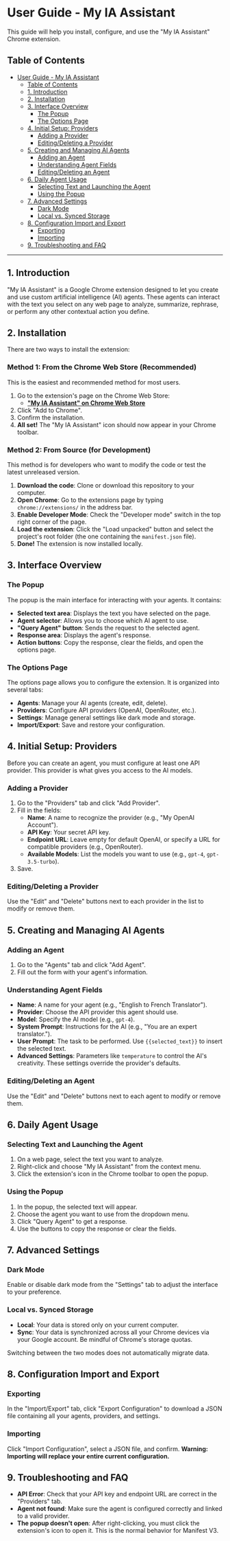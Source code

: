 # User Guide - My IA Assistant

This guide will help you install, configure, and use the "My IA Assistant" Chrome extension.

## Table of Contents

- [User Guide - My IA Assistant](#user-guide---my-ia-assistant)
  - [Table of Contents](#table-of-contents)
  - [1. Introduction](#1-introduction)
  - [2. Installation](#2-installation)
  - [3. Interface Overview](#3-interface-overview)
    - [The Popup](#the-popup)
    - [The Options Page](#the-options-page)
  - [4. Initial Setup: Providers](#4-initial-setup-providers)
    - [Adding a Provider](#adding-a-provider)
    - [Editing/Deleting a Provider](#editingdeleting-a-provider)
  - [5. Creating and Managing AI Agents](#5-creating-and-managing-ai-agents)
    - [Adding an Agent](#adding-an-agent)
    - [Understanding Agent Fields](#understanding-agent-fields)
    - [Editing/Deleting an Agent](#editingdeleting-an-agent)
  - [6. Daily Agent Usage](#6-daily-agent-usage)
    - [Selecting Text and Launching the Agent](#selecting-text-and-launching-the-agent)
    - [Using the Popup](#using-the-popup)
  - [7. Advanced Settings](#7-advanced-settings)
    - [Dark Mode](#dark-mode)
    - [Local vs. Synced Storage](#local-vs-synced-storage)
  - [8. Configuration Import and Export](#8-configuration-import-and-export)
    - [Exporting](#exporting)
    - [Importing](#importing)
  - [9. Troubleshooting and FAQ](#9-troubleshooting-and-faq)

---

## 1. Introduction

"My IA Assistant" is a Google Chrome extension designed to let you create and use custom artificial intelligence (AI) agents. These agents can interact with the text you select on any web page to analyze, summarize, rephrase, or perform any other contextual action you define.

## 2. Installation

There are two ways to install the extension:

### Method 1: From the Chrome Web Store (Recommended)

This is the easiest and recommended method for most users.

1.  Go to the extension's page on the Chrome Web Store:
    *   [**"My IA Assistant" on Chrome Web Store**](https://chromewebstore.google.com/detail/mon-assistant-ia/omdknomjhfchjefijlpineifhkjoimnm)
2.  Click "Add to Chrome".
3.  Confirm the installation.
4.  **All set!** The "My IA Assistant" icon should now appear in your Chrome toolbar.

### Method 2: From Source (for Development)

This method is for developers who want to modify the code or test the latest unreleased version.

1.  **Download the code**: Clone or download this repository to your computer.
2.  **Open Chrome**: Go to the extensions page by typing `chrome://extensions/` in the address bar.
3.  **Enable Developer Mode**: Check the "Developer mode" switch in the top right corner of the page.
4.  **Load the extension**: Click the "Load unpacked" button and select the project's root folder (the one containing the `manifest.json` file).
5.  **Done!** The extension is now installed locally.

## 3. Interface Overview

### The Popup

The popup is the main interface for interacting with your agents. It contains:

*   **Selected text area**: Displays the text you have selected on the page.
*   **Agent selector**: Allows you to choose which AI agent to use.
*   **"Query Agent" button**: Sends the request to the selected agent.
*   **Response area**: Displays the agent's response.
*   **Action buttons**: Copy the response, clear the fields, and open the options page.

### The Options Page

The options page allows you to configure the extension. It is organized into several tabs:

*   **Agents**: Manage your AI agents (create, edit, delete).
*   **Providers**: Configure API providers (OpenAI, OpenRouter, etc.).
*   **Settings**: Manage general settings like dark mode and storage.
*   **Import/Export**: Save and restore your configuration.

## 4. Initial Setup: Providers

Before you can create an agent, you must configure at least one API provider. This provider is what gives you access to the AI models.

### Adding a Provider

1.  Go to the "Providers" tab and click "Add Provider".
2.  Fill in the fields:
    *   **Name**: A name to recognize the provider (e.g., "My OpenAI Account").
    *   **API Key**: Your secret API key.
    *   **Endpoint URL**: Leave empty for default OpenAI, or specify a URL for compatible providers (e.g., OpenRouter).
    *   **Available Models**: List the models you want to use (e.g., `gpt-4`, `gpt-3.5-turbo`).
3.  Save.

### Editing/Deleting a Provider

Use the "Edit" and "Delete" buttons next to each provider in the list to modify or remove them.

## 5. Creating and Managing AI Agents

### Adding an Agent

1.  Go to the "Agents" tab and click "Add Agent".
2.  Fill out the form with your agent's information.

### Understanding Agent Fields

*   **Name**: A name for your agent (e.g., "English to French Translator").
*   **Provider**: Choose the API provider this agent should use.
*   **Model**: Specify the AI model (e.g., `gpt-4`).
*   **System Prompt**: Instructions for the AI (e.g., "You are an expert translator.").
*   **User Prompt**: The task to be performed. Use `{{selected_text}}` to insert the selected text.
*   **Advanced Settings**: Parameters like `temperature` to control the AI's creativity. These settings override the provider's defaults.

### Editing/Deleting an Agent

Use the "Edit" and "Delete" buttons next to each agent to modify or remove them.

## 6. Daily Agent Usage

### Selecting Text and Launching the Agent

1.  On a web page, select the text you want to analyze.
2.  Right-click and choose "My IA Assistant" from the context menu.
3.  Click the extension's icon in the Chrome toolbar to open the popup.

### Using the Popup

1.  In the popup, the selected text will appear.
2.  Choose the agent you want to use from the dropdown menu.
3.  Click "Query Agent" to get a response.
4.  Use the buttons to copy the response or clear the fields.

## 7. Advanced Settings

### Dark Mode

Enable or disable dark mode from the "Settings" tab to adjust the interface to your preference.

### Local vs. Synced Storage

*   **Local**: Your data is stored only on your current computer.
*   **Sync**: Your data is synchronized across all your Chrome devices via your Google account. Be mindful of Chrome's storage quotas.

Switching between the two modes does not automatically migrate data.

## 8. Configuration Import and Export

### Exporting

In the "Import/Export" tab, click "Export Configuration" to download a JSON file containing all your agents, providers, and settings.

### Importing

Click "Import Configuration", select a JSON file, and confirm. **Warning: Importing will replace your entire current configuration.**

## 9. Troubleshooting and FAQ

*   **API Error**: Check that your API key and endpoint URL are correct in the "Providers" tab.
*   **Agent not found**: Make sure the agent is configured correctly and linked to a valid provider.
*   **The popup doesn't open**: After right-clicking, you must click the extension's icon to open it. This is the normal behavior for Manifest V3.